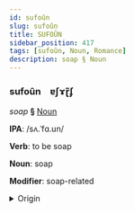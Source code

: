 ```yaml
---
id: sufoûn
slug: sufoûn
title: SUFOÛN
sidebar_position: 417
tags: [sufoûn, Noun, Romance]
description: soap § Noun
---
```


### sufoûn&emsp;<span kind="abugida">ɐʃɤɽ̃ʄ</span>

*soap* **§** [Noun](../../tags/Noun)

**IPA**: /sʌ.ˈfɑ.un/

**Verb**: to be soap

**Noun**: soap

**Modifier**: soap-related

<details>
    <summary>Origin</summary>
    Portuguese sabão [sɐˈβɐ̃w̃]<br/>
    <em>Romance Language Family</em>
</details>